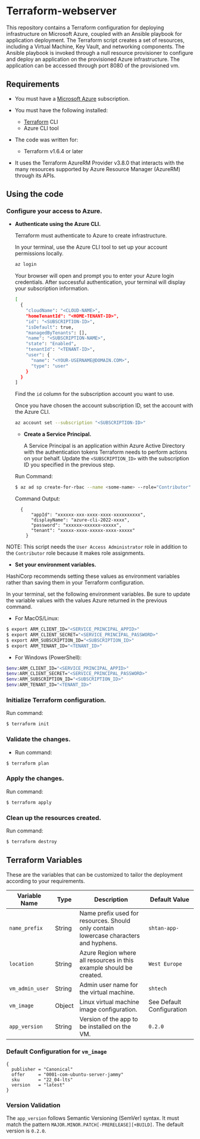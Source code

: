 # Terraform-webserver

This repository contains a Terraform configuration for deploying infrastructure on Microsoft Azure, coupled with an Ansible playbook for application deployment. The Terraform script creates a set of resources, including a Virtual Machine, Key Vault, and networking components. The Ansible playbook is invoked through a null resource provisioner to configure and deploy an application on the provisioned Azure infrastructure. The application can be accessed through port 8080 of the provisioned vm.
## Requirements

* You must have a [Microsoft Azure](https://azure.microsoft.com/) subscription.

* You must have the following installed:
  * [Terraform](https://www.terraform.io/) CLI
  * Azure CLI tool

* The code was written for:
  * Terraform v1.6.4 or later

* It uses the Terraform AzureRM Provider v3.8.0 that interacts with the many resources supported by Azure Resource Manager (AzureRM) through its APIs.

## Using the code

### Configure your access to Azure.

* **Authenticate using the Azure CLI.**

    Terraform must authenticate to Azure to create infrastructure.

    In your terminal, use the Azure CLI tool to set up your account permissions locally.

    ```bash
    az login  
    ```

    Your browser will open and prompt you to enter your Azure login credentials. After successful authentication, your terminal will display your subscription information.

    ```bash
    [
      {
        "cloudName": "<CLOUD-NAME>",
        "homeTenantId": "<HOME-TENANT-ID>",
        "id": "<SUBSCRIPTION-ID>",
        "isDefault": true,
        "managedByTenants": [],
        "name": "<SUBSCRIPTION-NAME>",
        "state": "Enabled",
        "tenantId": "<TENANT-ID>",
        "user": {
          "name": "<YOUR-USERNAME@DOMAIN.COM>",
          "type": "user"
        }
      }
    ]
    ```

    Find the `id` column for the subscription account you want to use.

    Once you have chosen the account subscription ID, set the account with the Azure CLI.

    ```bash
    az account set --subscription "<SUBSCRIPTION-ID>"
    ```

  * **Create a Service Principal.**

    A Service Principal is an application within Azure Active Directory with the authentication tokens Terraform needs to perform actions on your behalf. Update the `<SUBSCRIPTION_ID>` with the subscription ID you specified in the previous step.
  
   Run Command:
   ```bash
   $ az ad sp create-for-rbac --name <some-name> --role="Contributor" --role "User Access Administrator" --scopes="/subscriptions/<SUBSCRIPTION-ID>"
   ```
  Command Output:
  ```
    {
        "appId": "xxxxxx-xxx-xxxx-xxxx-xxxxxxxxxx",
        "displayName": "azure-cli-2022-xxxx",
        "password": "xxxxxx~xxxxxx~xxxxx",
        "tenant": "xxxxx-xxxx-xxxxx-xxxx-xxxxx"
      }
  ```
NOTE: This script needs the `User Access Administrator` role in addition to the `Contributor` role because it makes role assignments.

* **Set your environment variables.**

HashiCorp recommends setting these values as environment variables rather than saving them in your Terraform configuration.

In your terminal, set the following environment variables. Be sure to update the variable values with the values Azure returned in the previous command.

  * For MacOS/Linux:

```bash
$ export ARM_CLIENT_ID="<SERVICE_PRINCIPAL_APPID>"
$ export ARM_CLIENT_SECRET="<SERVICE_PRINCIPAL_PASSWORD>"
$ export ARM_SUBSCRIPTION_ID="<SUBSCRIPTION_ID>"
$ export ARM_TENANT_ID="<TENANT_ID>"
```

  * For Windows (PowerShell):

```bash
$env:ARM_CLIENT_ID="<SERVICE_PRINCIPAL_APPID>"
$env:ARM_CLIENT_SECRET="<SERVICE_PRINCIPAL_PASSWORD>"
$env:ARM_SUBSCRIPTION_ID="<SUBSCRIPTION_ID>"
$env:ARM_TENANT_ID="<TENANT_ID>"
```

### Initialize Terraform configuration.

  Run command:
```bash
$ terraform init
```

### Validate the changes.

- Run command:
```bash
$ terraform plan
```

### Apply the changes.

Run command:
```bash
$ terraform apply
```

### Clean up the resources created.

Run command:
```bash
$ terraform destroy
```

## Terraform Variables

These are the variables that can be customized to tailor the deployment according to your requirements.

| Variable Name  | Type    | Description                                                                                                                      | Default Value                |
| -------------- | ------- | -------------------------------------------------------------------------------------------------------------------------------- | ---------------------------- |
| `name_prefix`  | String  | Name prefix used for resources. Should only contain lowercase characters and hyphens.                                         | `shtan-app-`                 |
| `location`     | String  | Azure Region where all resources in this example should be created.                                                             | `West Europe`                |
| `vm_admin_user`| String  | Admin user name for the virtual machine.                                                                                        | `shtech`                     |
| `vm_image`     | Object  | Linux virtual machine image configuration.                                                                                    | See Default Configuration   |
| `app_version`  | String  | Version of the app to be installed on the VM.                                                                                  | `0.2.0`                      |

### Default Configuration for `vm_image`

```hcl
{
  publisher = "Canonical"
  offer     = "0001-com-ubuntu-server-jammy"
  sku       = "22_04-lts"
  version   = "latest"
}
```

### Version Validation

The `app_version` follows Semantic Versioning (SemVer) syntax. It must match the pattern `MAJOR.MINOR.PATCH[-PRERELEASE][+BUILD]`. The default version is `0.2.0`.
